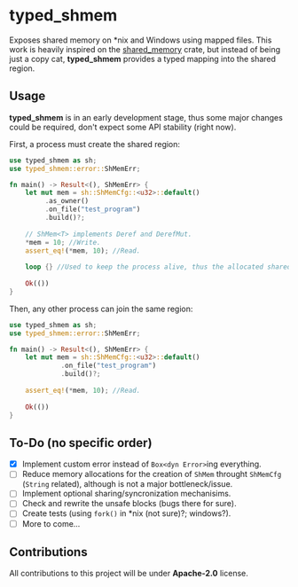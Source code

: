 # typed_shmem
Exposes shared memory on *nix and Windows using mapped files. This work is heavily inspired on the [shared_memory](https://crates.io/crates/shared_memory) crate, but instead of being just a copy cat, **typed_shmem** provides a typed mapping into the shared region.

## Usage
**typed_shmem** is in an early development stage, thus some major changes could be required, don't expect some API stability (right now).

First, a process must create the shared region:
```rust
use typed_shmem as sh;
use typed_shmem::error::ShMemErr;

fn main() -> Result<(), ShMemErr> {
    let mut mem = sh::ShMemCfg::<u32>::default()
         .as_owner()
         .on_file("test_program")
         .build()?;
    
    // ShMem<T> implements Deref and DerefMut.
    *mem = 10; //Write.
    assert_eq!(*mem, 10); //Read.
    
    loop {} //Used to keep the process alive, thus the allocated shared memory too.
    
    Ok(())
}
```

Then, any other process can join the same region:
```rust
use typed_shmem as sh;
use typed_shmem::error::ShMemErr;

fn main() -> Result<(), ShMemErr> {
    let mut mem = sh::ShMemCfg::<u32>::default()
             .on_file("test_program")
             .build()?;
    
    assert_eq!(*mem, 10); //Read.
    
    Ok(())
}
```
## To-Do (no specific order)
- [x] Implement custom error instead of `Box<dyn Error>`ing everything.
- [ ] Reduce memory allocations for the creation of `ShMem` throught `ShMemCfg` (`String` related), although is not a major bottleneck/issue.
- [ ] Implement optional sharing/syncronization mechanisims.
- [ ] Check and rewrite the unsafe blocks (bugs there for sure).
- [ ] Create tests (using `fork()` in *nix (not sure)?; windows?).
- [ ] More to come...

## Contributions
All contributions to this project will be under **Apache-2.0** license.